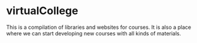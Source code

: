 virtualCollege
==============

This is a compilation of libraries and websites for courses. It is also a place where we can start developing new courses with all kinds of materials.
